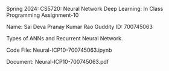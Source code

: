 Spring 2024: CS5720: Neural Network Deep Learning: In Class Programming Assignment-10

Name: Sai Deva Pranay Kumar Rao Guddity ID: 700745063

Types of ANNs and Recurrent Neural Network.

Code File: Neural-ICP10-700745063.ipynb

Document: Neural-ICP10-700745063.pdf
